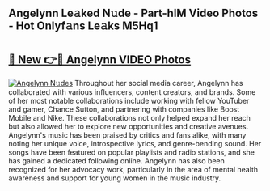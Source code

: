 ## Angelynn Le𝚊ked N𝚞de - Part-hlM Video Photos - Hot Onlyf𝚊ns Le𝚊ks M5Hq1

# <h2><a href="http://ab22888.deff.icu/?id=Angelynn">🔗 New 👉🔴 Angelynn VIDEO Photos</a></h2>

[![Angelynn N𝚞des](https://i.imgur.com/rIISA9y.gif)](http://ab22888.deff.icu/?id=Angelynn)
Throughout her social media career, Angelynn has collaborated with various influencers, content creators, and brands. Some of her most notable collaborations include working with fellow YouTuber and gamer, Chance Sutton, and partnering with companies like Boost Mobile and Nike. These collaborations not only helped expand her reach but also allowed her to explore new opportunities and creative avenues. Angelynn's music has been praised by critics and fans alike, with many noting her unique voice, introspective lyrics, and genre-bending sound. Her songs have been featured on popular playlists and radio stations, and she has gained a dedicated following online. Angelynn has also been recognized for her advocacy work, particularly in the area of mental health awareness and support for young women in the music industry.

